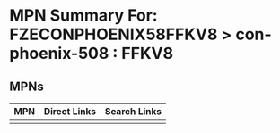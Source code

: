 



# MPN Summary For: FZECONPHOENIX58FFKV8 > con-phoenix-508 : FFKV8

## MPNs
  

|MPN|Direct Links|Search Links|
| :--- | :--- | :--- |
||||
